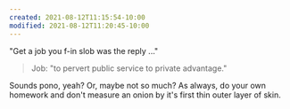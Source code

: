 ```yaml
---
created: 2021-08-12T11:15:54-10:00
modified: 2021-08-12T11:20:45-10:00
---
```


"Get a job you f-in slob was the reply ..."

> Job: "to pervert public service to private advantage."

Sounds pono, yeah? Or, maybe not so much? As always, do your own homework and don't measure an onion by it's first thin outer layer of skin.
